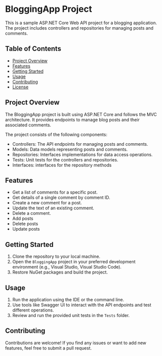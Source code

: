 # BloggingApp Project

This is a sample ASP.NET Core Web API project for a blogging application. The project includes controllers and repositories for managing posts and comments.

## Table of Contents

- [Project Overview](#project-overview)
- [Features](#features)
- [Getting Started](#getting-started)
- [Usage](#usage)
- [Contributing](#contributing)
- [License](#license)

## Project Overview

The BloggingApp project is built using ASP.NET Core and follows the MVC architecture. It provides endpoints to manage blog posts and their associated comments.

The project consists of the following components:
- Controllers: The API endpoints for managing posts and comments.
- Models: Data models representing posts and comments.
- Repositories: Interfaces implementations for data access operations.
- Tests: Unit tests for the controllers and repositories.
- Interfaces: interfaces for the repository methods 

## Features

- Get a list of comments for a specific post.
- Get details of a single comment by comment ID.
- Create a new comment for a post.
- Update the text of an existing comment.
- Delete a comment.
- Add posts
- Delete posts 
- Update posts

## Getting Started

1. Clone the repository to your local machine.
2. Open the `BloggingApp` project in your preferred development environment (e.g., Visual Studio, Visual Studio Code).
3. Restore NuGet packages and build the project.

## Usage

1. Run the application using the IDE or the command line.
2. Use tools like Swagger UI to interact with the API endpoints and test different operations.
3. Review and run the provided unit tests in the `Tests` folder.

## Contributing

Contributions are welcome! If you find any issues or want to add new features, feel free to submit a pull request.


